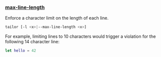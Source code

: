 ### [max-line-length](https://github.com/sleekbyte/tailor/issues/13)
Enforce a character limit on the length of each line.
```bash
tailor [-l <x>|--max-line-length <x>]
```

For example, limiting lines to 10 characters would trigger a violation for the following 14 character line:
```swift
let hello = 42
```
